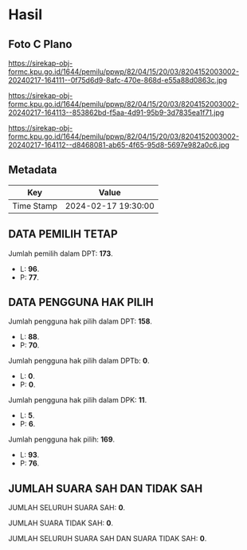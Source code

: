 # Hasil

## Foto C Plano

https://sirekap-obj-formc.kpu.go.id/1644/pemilu/ppwp/82/04/15/20/03/8204152003002-20240217-164111--0f75d6d9-8afc-470e-868d-e55a88d0863c.jpg

https://sirekap-obj-formc.kpu.go.id/1644/pemilu/ppwp/82/04/15/20/03/8204152003002-20240217-164113--853862bd-f5aa-4d91-95b9-3d7835ea1f71.jpg

https://sirekap-obj-formc.kpu.go.id/1644/pemilu/ppwp/82/04/15/20/03/8204152003002-20240217-164112--d8468081-ab65-4f65-95d8-5697e982a0c6.jpg


## Metadata

| Key        | Value               |
| ---------- | ------------------- |
| Time Stamp | 2024-02-17 19:30:00 |


## DATA PEMILIH TETAP

Jumlah pemilih dalam DPT: **173**.
 * L: **96**.
 * P: **77**.

## DATA PENGGUNA HAK PILIH

Jumlah pengguna hak pilih dalam DPT: **158**.
 * L: **88**.
 * P: **70**.

Jumlah pengguna hak pilih dalam DPTb: **0**.
 * L: **0**.
 * P: **0**.

Jumlah pengguna hak pilih dalam DPK: **11**.
 * L: **5**.
 * P: **6**.

Jumlah pengguna hak pilih: **169**.
 * L: **93**.
 * P: **76**.

## JUMLAH SUARA SAH DAN TIDAK SAH

JUMLAH SELURUH SUARA SAH: **0**.

JUMLAH SUARA TIDAK SAH: **0**.

JUMLAH SELURUH SUARA SAH DAN SUARA TIDAK SAH: **0**.



